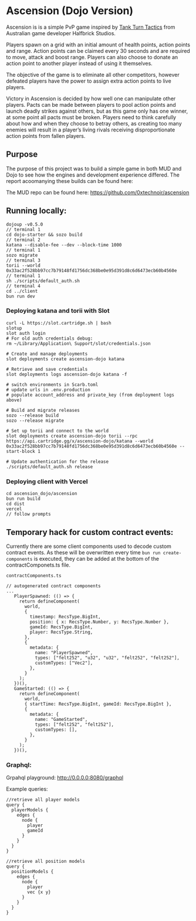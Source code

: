 # Ascension (Dojo Version)

Ascension is is a simple PvP game inspired by [Tank Turn Tactics](https://www.youtube.com/watch?v=aOYbR-Q_4Hs) from Australian game developer Halfbrick Studios. 

Players spawn on a grid with an initial amount of health points, action points and range. Action points can be claimed every 30 seconds and are required to move, attack and boost range. Players can also choose to donate an action point to another player instead of using it themselves. 

The objective of the game is to eliminate all other competitors, however defeated players have the power to assign extra action points to live players.

Victory in Ascension is decided by how well one can manipulate other players. Pacts can be made between players to pool action points and launch deadly strikes against others, but as this game only has one winner, at some point all pacts must be broken. Players need to think carefully about how and when they choose to betray others, as creating too many enemies will result in a player’s living rivals receiving disproportionate action points from fallen players. 

## Purpose

The purpose of this project was to build a simple game in both MUD and Dojo to see how the engines and development experience differed. The report acoomanying these builds can be found here: <insert link>

The MUD repo can be found here: https://github.com/0xtechnoir/ascension


## Running locally:
```
dojoup -v0.5.0
// terminal 1
cd dojo-starter && sozo build 
// terminal 2
katana --disable-fee --dev --block-time 1000
// terminal 1
sozo migrate
// terminal 3
torii --world 0x33ac2f528bb97cc7b79148fd1756dc368be0e95d391d8c6d6473ecb60b4560e
// terminal 1
sh ./scripts/default_auth.sh
// terminal 4
cd ../client 
bun run dev
```

### Deploying katana and torii with Slot
```
curl -L https://slot.cartridge.sh | bash
slotup
slot auth login
# For old auth credentials debug:
rm ~/Library/Application\ Support/slot/credentials.json

# Create and manage deployments
slot deployments create ascension-dojo katana

# Retrieve and save credentials
slot deployments logs ascension-dojo katana -f

# switch environments in Scarb.toml
# update urls in .env.production
# populate account_address and private_key (from deployment logs above)

# Build and migrate releases
sozo --release build
sozo --release migrate

# Set up torii and connect to the world
slot deployments create ascension-dojo torii --rpc https://api.cartridge.gg/x/ascension-dojo/katana --world 0x33ac2f528bb97cc7b79148fd1756dc368be0e95d391d8c6d6473ecb60b4560e --start-block 1

# Update authentication for the release
./scripts/default_auth.sh release
```
### Deploying client with Vercel
```
cd ascension_dojo/ascension
bun run build
cd dist
vercel
// follow prompts
```

## Temporary hack for custom contract events: 
Currently there are some client components used to decode custom contract events. As these will be overwritten every time ```bun run create-components``` is executed, they can be added at the bottom of the contractComponets.ts file.

 ```
 contractComponents.ts
 
// autogenerated contract components
...
    PlayerSpawned: (() => {
      return defineComponent(
        world,
        {
          timestamp: RecsType.BigInt,
          position: { x: RecsType.Number, y: RecsType.Number },
          gameId: RecsType.BigInt,
          player: RecsType.String,
        },
        {
          metadata: {
            name: "PlayerSpawned",
            types: ["felt252", "u32", "u32", "felt252", "felt252"],
            customTypes: ["Vec2"],
          },
        }
      );
    })(),
    GameStarted: (() => {
      return defineComponent(
        world,
        { startTime: RecsType.BigInt, gameId: RecsType.BigInt },
        {
          metadata: {
            name: "GameStarted",
            types: ["felt252", "felt252"],
            customTypes: [],
          },
        }
      );
    })(),
 ```


### Graphql:
Grpahql playground: http://0.0.0.0:8080/graphql

Example queries:

```
//retrieve all player models
query {
  playerModels {
    edges {
      node {
        player
        gameId
      }
    }
  }
}

//retrieve all position models
query {
  positionModels {
    edges {
      node {
        player
        vec {x y}
      }
    }
  }
}

```


